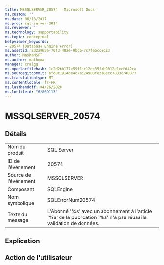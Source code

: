 ```yaml
---
title: MSSQLSERVER_20574 | Microsoft Docs
ms.custom: ''
ms.date: 06/13/2017
ms.prod: sql-server-2014
ms.reviewer: ''
ms.technology: supportability
ms.topic: conceptual
helpviewer_keywords:
- 20574 (Database Engine error)
ms.assetid: 2d2a065e-70f3-482e-9bc6-7c7fe5ccec23
author: MashaMSFT
ms.author: mathoma
manager: craigg
ms.openlocfilehash: 1c2d26b177e59f1ac12ec39fbb9012e1eefd42ca
ms.sourcegitcommit: 6fd8c1914de4c7ac24900fe388ecc7883c740077
ms.translationtype: MT
ms.contentlocale: fr-FR
ms.lasthandoff: 04/26/2020
ms.locfileid: "62869113"
---
```

# <a name="mssqlserver_20574"></a>MSSQLSERVER_20574
    
## <a name="details"></a>Détails  
  
|||  
|-|-|  
|Nom du produit|SQL Server|  
|ID de l’événement|20574|  
|Source de l’événement|MSSQLSERVER|  
|Composant|SQLEngine|  
|Nom symbolique|SQLErrorNum20574|  
|Texte du message|L'Abonné '%s' avec un abonnement à l'article '%s' de la publication '%s' n'a pas réussi la validation de données.|  
  
## <a name="explanation"></a>Explication  
  
## <a name="user-action"></a>Action de l'utilisateur  
  
